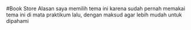 #Book Store
Alasan saya memilih tema ini karena sudah pernah memakai tema ini di mata praktikum lalu, dengan maksud agar lebih mudah untuk dipahami
